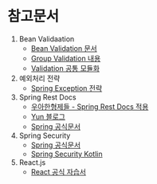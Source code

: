 참고문서
==========
1. Bean Validaation
    * [Bean Validation 문서](https://docs.jboss.org/hibernate/stable/validator/reference/en-US/html_single/#validator-gettingstarted)
    * [Group Validation 내용](https://docs.jboss.org/hibernate/stable/validator/reference/en-US/html_single/#chapter-groups)
    * [Validation 공통 모듈화](https://jojoldu.tistory.com/129)
2. 예외처리 전략
    * [Spring Exception 전략](https://cheese10yun.github.io/spring-guide-exception/)
3. Spring Rest Docs
    * [우아한형제들 - Spring Rest Docs 적용](https://woowabros.github.io/experience/2018/12/28/spring-rest-docs.html)
    * [Yun 블로그](https://cheese10yun.github.io/spring-rest-docs/)
    * [Spring 공식문서](https://docs.spring.io/spring-restdocs/docs/2.0.4.RELEASE/reference/html5/)
4. Spring Security
    * [Spring 공식문서](https://docs.spring.io/spring-security/site/docs/5.3.0.RELEASE/reference/html5/#servlet-applications)
    * [Spring Security Kotlin](https://spring.io/blog/2020/03/04/spring-tips-kotlin-and-spring-security)
5. React.js
    * [React 공식 자습서](https://ko.reactjs.org/tutorial/tutorial.html)
